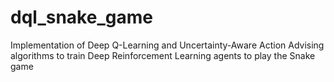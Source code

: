 # dql_snake_game
Implementation of Deep Q-Learning and Uncertainty-Aware Action Advising algorithms to train Deep Reinforcement Learning agents to play the Snake game
